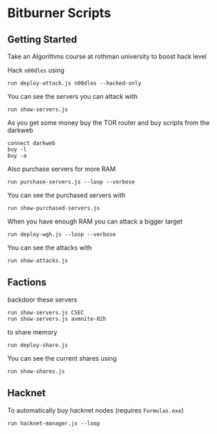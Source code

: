 # Bitburner Scripts

## Getting Started

Take an Algorithms course at rothman university to boost hack level

Hack `n00dles` using

```
run deploy-attack.js n00dles --hacked-only
```

You can see the servers you can attack with

```
run show-servers.js
```

As you get some money buy the TOR router and buy scripts from the darkweb

```
connect darkweb
buy -l
buy -a
```

Also purchase servers for more RAM

```
run purchase-servers.js --loop --verbose
```

You can see the purchased servers with

```
run show-purchased-servers.js
```

When you have enough RAM you can attack a bigger target

```
run deploy-wgh.js --loop --verbose
```

You can see the attacks with

```
run show-attacks.js
```

## Factions

backdoor these servers

```
run show-servers.js CSEC
run show-servers.js avmnite-02h
```

to share memory

```
run deploy-share.js
```

You can see the current shares using

```
run show-shares.js
```

## Hacknet

To automatically buy hacknet nodes (requires `Formulas.exe`)

```
run hacknet-manager.js --loop
```
